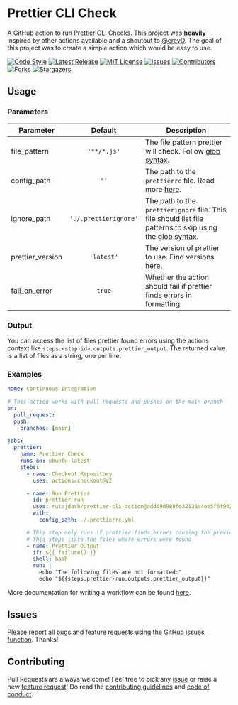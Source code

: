 # Prettier CLI Check

A GitHub action to run [Prettier](https://prettier.io/) CLI Checks. This project was **heavily** inspired by other actions available and a shoutout to [@creyD](https://github.com/creyD). The goal of this project was to create a simple action which would be easy to use.

[![Code Style][code-style-shield]][code-style-url]
[![Latest Release][release-shield]][release-url]
[![MIT License][license-shield]][license-url]
[![Issues][issues-shield]][issues-url]
[![Contributors][contributors-shield]][contributors-url]
[![Forks][forks-shield]][forks-url]
[![Stargazers][stars-shield]][stars-url]

## Usage

### Parameters

| Parameter        |        Default        | Description                                                                                                                                                     |
| ---------------- | :-------------------: | --------------------------------------------------------------------------------------------------------------------------------------------------------------- |
| file_pattern     |      `'**/*.js'`      | The file pattern prettier will check. Follow [glob syntax](https://github.com/mrmlnc/fast-glob#pattern-syntax).                                                 |
| config_path      |         `''`          | The path to the `prettierrc` file. Read more [here](https://prettier.io/docs/en/configuration.html).                                                            |
| ignore_path      | `'./.prettierignore'` | The path to the `prettierignore` file. This file should list file patterns to skip using the [glob syntax](https://github.com/mrmlnc/fast-glob#pattern-syntax). |
| prettier_version |      `'latest'`       | The version of prettier to use. Find versions [here](https://www.npmjs.com/package/prettier?activeTab=versions).                                                |
| fail_on_error    |        `true`         | Whether the action should fail if prettier finds errors in formatting.                                                                                          |

### Output

You can access the list of files prettier found errors using the actions context like `steps.<step-id>.outputs.prettier_output`. The returned value is a list of files as a string, one per line.

### Examples

```yaml
name: Continuous Integration

# This action works with pull requests and pushes on the main branch
on:
  pull_request:
  push:
    branches: [main]

jobs:
  prettier:
    name: Prettier Check
    runs-on: ubuntu-latest
    steps:
      - name: Checkout Repository
        uses: actions/checkout@v2

      - name: Run Prettier
        id: prettier-run
        uses: rutajdash/prettier-cli-action@add69d989fe32136a4ee5f6f9026ae830bbc21b8
        with:
          config_path: ./.prettierrc.yml

      # This step only runs if prettier finds errors causing the previous step to fail
      # This steps lists the files where errors were found
      - name: Prettier Output
        if: ${{ failure() }}
        shell: bash
        run: |
          echo "The following files are not formatted:"
          echo "${{steps.prettier-run.outputs.prettier_output}}"
```

More documentation for writing a workflow can be found [here](https://help.github.com/en/actions/automating-your-workflow-with-github-actions/workflow-syntax-for-github-actions).

## Issues

Please report all bugs and feature requests using the [GitHub issues function](https://github.com/rutajdash/prettier-cli-action/issues/new/choose). Thanks!

## Contributing

Pull Requests are always welcome! Feel free to pick any [issue][issues-url] or raise a new [feature request][feature-request-url]!
Do read the [contributing guidelines][contributing-guidelines-url] and [code of conduct][code-of-conduct-url].

[code-style-shield]: https://img.shields.io/badge/code_style-prettier-ff69b4.svg?style=plastic
[code-style-url]: https://github.com/prettier/prettier
[release-shield]: https://img.shields.io/github/v/release/rutajdash/prettier-cli-action?style=plastic
[release-url]: https://github.com/rutajdash/prettier-cli-actions/releases
[contributors-shield]: https://img.shields.io/github/contributors/rutajdash/prettier-cli-action?style=plastic
[contributors-url]: https://github.com/rutajdash/prettier-cli-action/graphs/contributors
[forks-shield]: https://img.shields.io/github/forks/rutajdash/prettier-cli-action?style=plastic
[forks-url]: https://github.com/rutajdash/prettier-cli-action/network/members
[stars-shield]: https://img.shields.io/github/stars/rutajdash/prettier-cli-action?style=plastic
[stars-url]: https://github.com/rutajdash/prettier-cli-action/stargazers
[issues-shield]: https://img.shields.io/github/issues/rutajdash/prettier-cli-action?style=plastic
[issues-url]: https://github.com/rutajdash/prettier-cli-action/issues
[feature-request-url]: https://github.com/rutajdash/prettier-cli-action/issues/new?assignees=&labels=enhancement&template=feature_request.md&title=feat%3A
[license-shield]: https://img.shields.io/github/license/rutajdash/prettier-cli-action?style=plastic
[license-url]: https://github.com/rutajdash/prettier-cli-action/blob/main/LICENSE
[contributing-guidelines-url]: https://github.com/rutajdash/prettier-cli-action/blob/main/CONTRIBUTING.md
[code-of-conduct-url]: https://github.com/rutajdash/prettier-cli-action/blob/main/CODE_OF_CONDUCT.md
